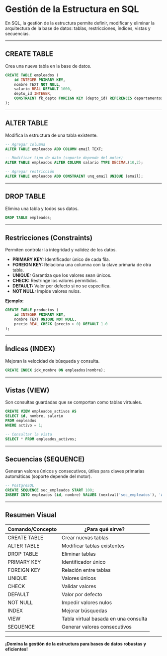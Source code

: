 # Gestión de la Estructura en SQL

En SQL, la gestión de la estructura permite definir, modificar y eliminar la arquitectura de la base de datos: tablas, restricciones, índices, vistas y secuencias.

---

## CREATE TABLE

Crea una nueva tabla en la base de datos.

```sql
CREATE TABLE empleados (
	id INTEGER PRIMARY KEY,
	nombre TEXT NOT NULL,
	salario REAL DEFAULT 1000,
	depto_id INTEGER,
	CONSTRAINT fk_depto FOREIGN KEY (depto_id) REFERENCES departamentos(id)
);
```

---

## ALTER TABLE

Modifica la estructura de una tabla existente.

```sql
-- Agregar columna
ALTER TABLE empleados ADD COLUMN email TEXT;

-- Modificar tipo de dato (soporte depende del motor)
ALTER TABLE empleados ALTER COLUMN salario TYPE DECIMAL(10,2);

-- Agregar restricción
ALTER TABLE empleados ADD CONSTRAINT unq_email UNIQUE (email);
```

---

## DROP TABLE

Elimina una tabla y todos sus datos.

```sql
DROP TABLE empleados;
```

---

## Restricciones (Constraints)

Permiten controlar la integridad y validez de los datos.

- **PRIMARY KEY:** Identificador único de cada fila.
- **FOREIGN KEY:** Relaciona una columna con la clave primaria de otra tabla.
- **UNIQUE:** Garantiza que los valores sean únicos.
- **CHECK:** Restringe los valores permitidos.
- **DEFAULT:** Valor por defecto si no se especifica.
- **NOT NULL:** Impide valores nulos.

**Ejemplo:**

```sql
CREATE TABLE productos (
	id INTEGER PRIMARY KEY,
	nombre TEXT UNIQUE NOT NULL,
	precio REAL CHECK (precio > 0) DEFAULT 1.0
);
```

---

## Índices (INDEX)

Mejoran la velocidad de búsqueda y consulta.

```sql
CREATE INDEX idx_nombre ON empleados(nombre);
```

---

## Vistas (VIEW)

Son consultas guardadas que se comportan como tablas virtuales.

```sql
CREATE VIEW empleados_activos AS
SELECT id, nombre, salario
FROM empleados
WHERE activo = 1;

-- Consultar la vista
SELECT * FROM empleados_activos;
```

---

## Secuencias (SEQUENCE)

Generan valores únicos y consecutivos, útiles para claves primarias automáticas (soporte depende del motor).

```sql
-- PostgreSQL
CREATE SEQUENCE sec_empleados START 100;
INSERT INTO empleados (id, nombre) VALUES (nextval('sec_empleados'), 'Ana');
```

---

## Resumen Visual

| Comando/Concepto | ¿Para qué sirve?                     |
| ---------------- | ------------------------------------ |
| CREATE TABLE     | Crear nuevas tablas                  |
| ALTER TABLE      | Modificar tablas existentes          |
| DROP TABLE       | Eliminar tablas                      |
| PRIMARY KEY      | Identificador único                  |
| FOREIGN KEY      | Relación entre tablas                |
| UNIQUE           | Valores únicos                       |
| CHECK            | Validar valores                      |
| DEFAULT          | Valor por defecto                    |
| NOT NULL         | Impedir valores nulos                |
| INDEX            | Mejorar búsquedas                    |
| VIEW             | Tabla virtual basada en una consulta |
| SEQUENCE         | Generar valores consecutivos         |

---

**¡Domina la gestión de la estructura para bases de datos robustas y eficientes!**
